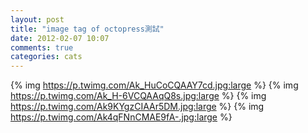 ```yaml
---
layout: post
title: "image tag of octopress測試"
date: 2012-02-07 10:07
comments: true
categories: cats 
---
```


{% img https://p.twimg.com/Ak_HuCoCQAAY7cd.jpg:large %}
{% img https://p.twimg.com/Ak_H-6VCQAAqQ8s.jpg:large %}
{% img https://p.twimg.com/Ak9KYgzCIAAr5DM.jpg:large %}
{% img https://p.twimg.com/Ak4qFNnCMAE9fA-.jpg:large %}
